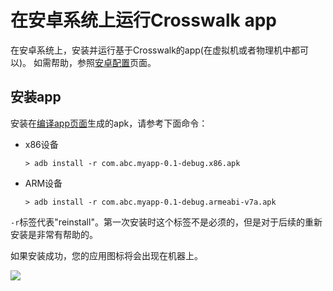 # 在安卓系统上运行Crosswalk app

在安卓系统上，安装并运行基于Crosswalk的app(在虚拟机或者物理机中都可以)。 如需帮助，参照[安卓配置](android_target_setup.html)页面。

## 安装app

安装在[编译app页面](build_an_application.html)生成的apk，请参考下面命令：

* x86设备

      > adb install -r com.abc.myapp-0.1-debug.x86.apk

* ARM设备

      > adb install -r com.abc.myapp-0.1-debug.armeabi-v7a.apk

`-r`标签代表"reinstall"。第一次安装时这个标签不是必须的，但是对于后续的重新安装是非常有帮助的。

如果安装成功，您的应用图标将会出现在机器上。

<img src="/assets/xwalk-simple-on-android.png" style="display:block;margin:0 auto;">

